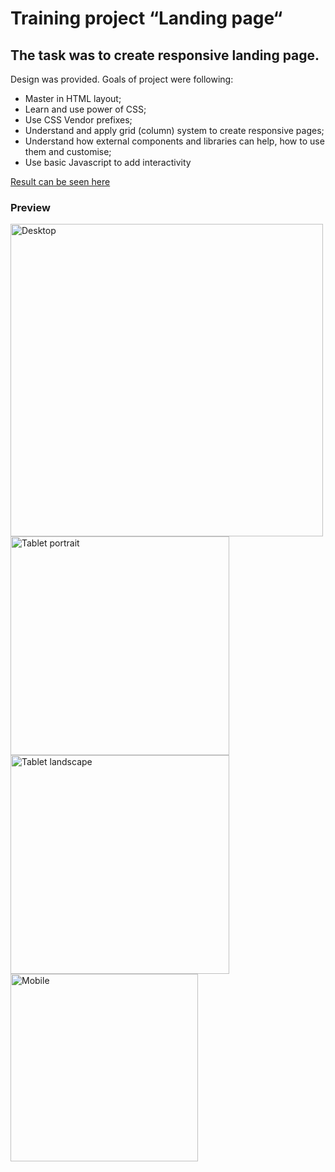 # Training project “Landing page“
## The task was to create responsive landing page.

Design was provided. 
Goals of project were following:
* Master in HTML layout;
* Learn and use power of CSS;
* Use CSS Vendor prefixes;
* Understand and apply grid (column) system to create responsive pages;
* Understand how external components and libraries can help, how to use them and customise;
* Use basic Javascript to add interactivity

[Result can be seen here](https://coolinich.github.io/Landing-HTML-CSS-JS/)

### Preview
<img width="500" alt="Desktop" src="https://user-images.githubusercontent.com/11509516/121394537-1ca8db80-c95a-11eb-9422-636056880273.png">
<img width="350" alt="Tablet portrait" src="https://user-images.githubusercontent.com/11509516/121394555-216d8f80-c95a-11eb-92b9-7911d00cc783.png">
<img width="350" alt="Tablet landscape" src="https://user-images.githubusercontent.com/11509516/121394565-25011680-c95a-11eb-8d23-e0055a4b18fa.png">
<img width="300" alt="Mobile" src="https://user-images.githubusercontent.com/11509516/121394570-2599ad00-c95a-11eb-9ae4-1913d4fb8f89.png">
